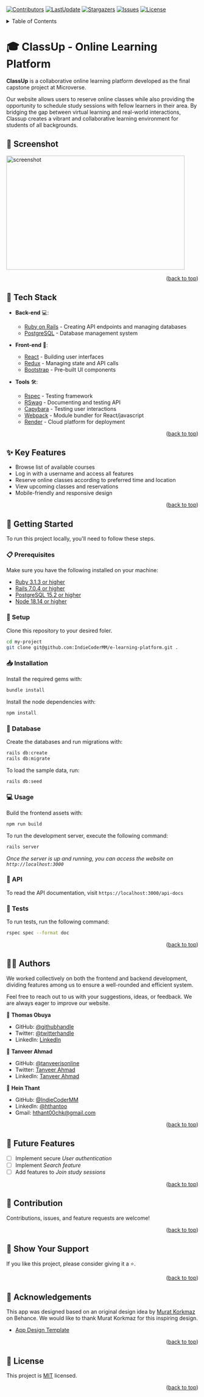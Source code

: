 <a name="readme-top"></a>
[![Contributors](https://img.shields.io/github/contributors/IndieCoderMM/e-learning-academy)](https://github.com/IndieCoderMM/e-learning-academy/graphs/contributors)
[![LastUpdate](https://img.shields.io/github/last-commit/IndieCoderMM/e-learning-academy)](https://github.com/IndieCoderMM/e-learning-academy/commits/main)
[![Stargazers](https://img.shields.io/github/stars/IndieCoderMM/e-learning-academy)](https://github.com/IndieCoderMM/e-learning-academy/stargazers)
[![Issues](https://img.shields.io/github/issues/IndieCoderMM/e-learning-academy)](https://github.com/IndieCoderMM/e-learning-academy/issues)
[![License](https://img.shields.io/github/license/IndieCoderMM/e-learning-academy)](https://github.com/IndieCoderMM/e-learning-academy/blob/main/LICENSE)

<details>
<summary>Table of Contents</summary>

- [🎓 ClassUp - Online Learning Platform ](#-classup---online-learning-platform-)
  - [📸 Screenshot ](#-screenshot-)
  - [🧰 Tech Stack  ](#-tech-stack--)
  - [✨ Key Features  ](#-key-features--)
  - [📘 Getting Started  ](#-getting-started--)
    - [📋 Prerequisites](#-prerequisites)
    - [📂 Setup](#-setup)
    - [📥 Installation](#-installation)
    - [💾 Database](#-database)
    - [💻 Usage](#-usage)
    - [📃 API](#-api)
    - [🧪 Tests](#-tests)
  - [👨‍💻 Authors  ](#-authors--)
  - [🎯 Future Features  ](#-future-features--)
  - [🤝 Contribution  ](#-contribution--)
  - [💖 Show Your Support  ](#-show-your-support--)
  - [🙏 Acknowledgements](#-acknowledgements)
  - [📜 License ](#-license-)
</details>

# 🎓 ClassUp - Online Learning Platform <a name="about-project"></a>

**ClassUp** is a collaborative online learning platform developed as the final capstone project at Microverse. 

Our website allows users to reserve online classes while also providing the opportunity to schedule study sessions with fellow learners in their area. By bridging the gap between virtual learning and real-world interactions, Classup creates a vibrant and collaborative learning environment for students of all backgrounds.

## 📸 Screenshot <a name="screenshot"></a>

<img src="https://via.placeholder.com/468x300?text=App+Screenshot+Here" width=468 height=300 alt="screenshot" />


<p align="right">(<a href="#readme-top">back to top</a>)</p>

## 🧰 Tech Stack  <a name="tech-stack"></a>

- **Back-end** 💻: 
  - [Ruby on Rails](https://rubyonrails.org/) - Creating API endpoints and managing databases
  - [PostgreSQL](https://www.postgresql.org/) - Database management system


- **Front-end** 🎨: 
  - [React](https://reactjs.org/) - Building user interfaces
  - [Redux](https://redux.js.org/) - Managing state and API calls
  - [Bootstrap](https://react-bootstrap.github.io/) - Pre-built UI components


- **Tools** 🛠: 
  - [Rspec](https://rspec.info/) - Testing framework
  - [RSwag](https://github.com/rswag/rswag) - Documenting and testing API
  - [Capybara](https://teamcapybara.github.io/capybara/) - Testing user interactions
  - [Webpack](https://webpack.js.org/) - Module bundler for React/javascript
  - [Render](https://render.com/) - Cloud platform for deployment

<p align="right">(<a href="#readme-top">back to top</a>)</p>

## ✨ Key Features  <a name="key-features"></a>

- Browse list of available courses
- Log in with a username and access all features
- Reserve online classes according to preferred time and location
- View upcoming classes and reservations
- Mobile-friendly and responsive design

<p align="right">(<a href="#readme-top">back to top</a>)</p>

## 📘 Getting Started  <a name="getting-started"></a>

To run this project locally, you'll need to follow these steps.

### 📋 Prerequisites

Make sure you have the following installed on your machine:
- [Ruby 3.1.3 or higher](https://www.ruby-lang.org/en/)
- [Rails 7.0.4 or higher](https://rubyonrails.org/)
- [PostgreSQL 15.2 or higher](https://www.postgresql.org/)
- [Node 18.14 or higher](https://nodejs.org/en)

### 📂 Setup

Clone this repository to your desired foler.

```sh
cd my-project
git clone git@github.com:IndieCoderMM/e-learning-platform.git .
```

### 📥 Installation

Install the required gems with:

```sh
bundle install
```

Install the node dependencies with:

```sh
npm install
```

### 💾 Database

Create the databases and run migrations with:

```sh
rails db:create
rails db:migrate
```

To load the sample data, run:

```sh
rails db:seed
```

### 💻 Usage

Build the frontend assets with:

```sh
npm run build
```

To run the development server, execute the following command:

```sh
rails server
```
*Once the server is up and running, you can access the website on  `http://localhost:3000`*

### 📃 API

To read the API documentation, visit `https://localhost:3000/api-docs`

### 🧪 Tests

To run tests, run the following command:

```sh
rspec spec --format doc
```

<p align="right">(<a href="#readme-top">back to top</a>)</p>

## 👨‍💻 Authors  <a name="author"></a>

We worked collectively on both the frontend and backend development, dividing features among us to ensure a well-rounded and efficient system. 

Feel free to reach out to us with your suggestions, ideas, or feedback. We are always eager to improve our website.

👤 **Thomas Obuya**

- GitHub: [@githubhandle](https://github.com/tobuya)
- Twitter: [@twitterhandle](https://twitter.com/MullerTheGreat1)
- LinkedIn: [LinkedIn](https://linkedin.com/in/tobuya)

👤 **Tanveer Ahmad**

- GitHub: [@tanveerisonline](https://github.com/tanveerisonline)
- Twitter: [Tanveer Ahmad](https://twitter.com/Tanveer98589023)
- LinkedIn: [Tanveer Ahmad](https://www.linkedin.com/in/tanveer-ahmad-899462211/)

👤 **Hein Thant**

- GitHub: [@IndieCoderMM](https://github.com/indiecodermm)
- LinkedIn: [@hthantoo](https://linkedin.com/in/hthantoo)
- Gmail: hthant00chk@gmail.com

<p align="right">(<a href="#readme-top">back to top</a>)</p>

## 🎯 Future Features  <a name="future-features"></a>

- [ ] Implement secure *User authentication*
- [ ] Implement *Search feature*
- [ ] Add features to *Join study sessions*

<p align="right">(<a href="#readme-top">back to top</a>)</p>

## 🤝 Contribution  <a name="contribution"></a>

Contributions, issues, and feature requests are welcome!

<p align="right">(<a href="#readme-top">back to top</a>)</p>

## 💖 Show Your Support  <a name="support"></a>

If you like this project, please consider giving it a ⭐.

<p align="right">(<a href="#readme-top">back to top</a>)</p>

## 🙏 Acknowledgements

This app was designed based on an original design idea by [Murat Korkmaz](https://www.behance.net/muratk) on Behance. 
We would like to thank Murat Korkmaz for this inspiring design.

- [App Design Template](https://www.behance.net/gallery/26425031/Vespa-Responsive-Redesign)

<p align="right">(<a href="#readme-top">back to top</a>)</p>

## 📜 License <a name="license"></a>

This project is [MIT](./LICENSE) licensed.

<p align="right">(<a href="#readme-top">back to top</a>)</p>
